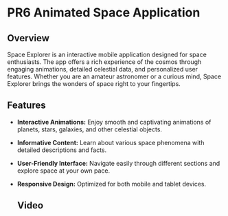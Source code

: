 # PR6 Animated Space Application

## Overview

Space Explorer is an interactive mobile application designed for space enthusiasts. The app offers a rich experience of the cosmos through engaging animations, detailed celestial data, and personalized user features. Whether you are an amateur astronomer or a curious mind, Space Explorer brings the wonders of space right to your fingertips.

## Features

- **Interactive Animations:** Enjoy smooth and captivating animations of planets, stars, galaxies, and other celestial objects.
- **Informative Content:** Learn about various space phenomena with detailed descriptions and facts.
- **User-Friendly Interface:** Navigate easily through different sections and explore space at your own pace.
- **Responsive Design:** Optimized for both mobile and tablet devices.


   ## Video
 




